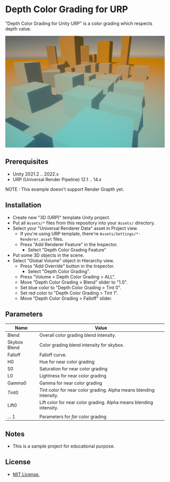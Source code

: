 ﻿# Depth Color Grading for URP

"Depth Color Grading for Unity URP" is a color grading which respects depth value.

![](./Documents/image0.jpg)


## Prerequisites

- Unity 2021.2 .. 2022.x
- URP (Universal Render Pipeline) 12.1 .. 14.x

NOTE : This example doesn't support Render Grapth yet.


## Installation

- Create new "3D (URP)" template Unity project.
- Put all `Assets/*` files from this repository into your `Assets/` directory.
- Select your "Universal Renderer Data" asset in Project view.
  - If you're using URP template, there're `Assets/Settings/*-Renderer.asset` files.
  - Press "Add Renderer Feature" in the Inspector.
    - Select "Depth Color Grading Feature"
- Put some 3D objects in the scene.
- Select "Global Volume" object in Hierarchy view.
  - Press "Add Override" button in the Inspector.
    - Select "Depth Color Grading".
  - Press "Volume > Depth Color Grading > ALL".
  - Move "Depth Color Grading > Blend" slider to "1.0".
  - Set blue color to "Depth Color Grading > Tint 0".
  - Set red color to "Depth Color Grading > Tint 1".
  - Move "Depth Color Grading > Falloff" slider.


## Parameters

|Name           |Value                                                                  |
|--             |--                                                                     |
|Blend          |Overall color grading blend intensity.                                 |
|Skybox Blend   |Color grading blend intensity for skybox.                              |
|Falloff        |Falloff curve.                                                         |
|H0             |Hue for near color grading                                             |
|S0             |Saturation for near color grading                                      |
|L0             |Lightness for near color grading                                       |
|Gamma0         |Gamma for near color grading                                           |
|Tint0          |Tint color for near color grading.  Alpha means blending intensity.    |
|Lift0          |Lift color for near color grading.  Alpha means blending intensity.    |
|               |                                                                       |
|... 1          |Parameters for *far* color grading                                     |


## Notes

- This is a sample project for educational purpose.


## License

* [MIT License.](./LICENSE)
